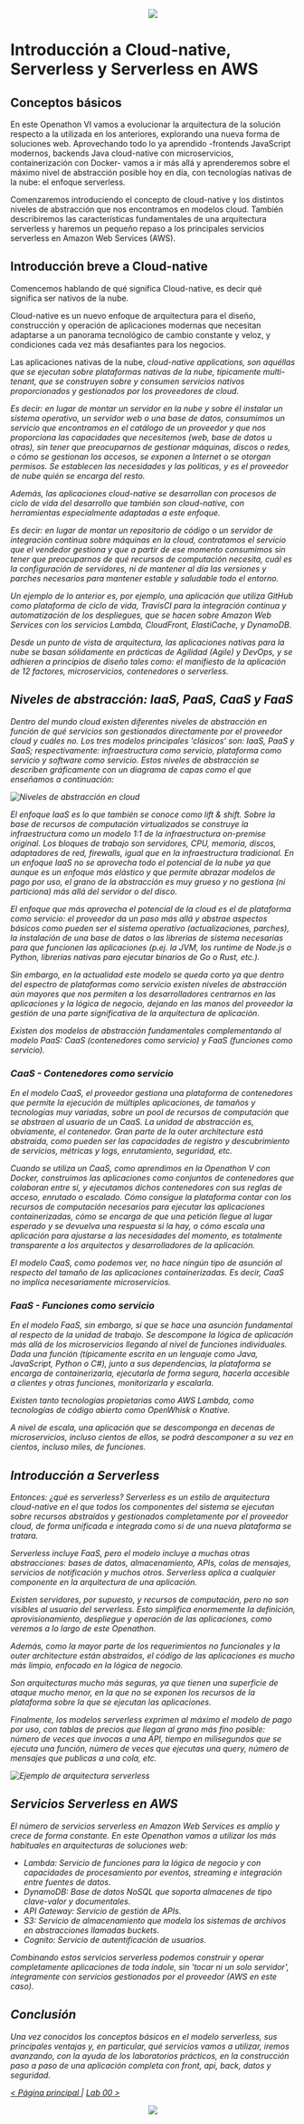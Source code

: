 <p align="center">
    <img src="../resources/header.png">
</p>

# Introducción a Cloud-native, Serverless y Serverless en AWS

## Conceptos básicos

En este Openathon VI vamos a evolucionar la arquitectura de la solución respecto a la utilizada en los anteriores, explorando una nueva forma de soluciones web. Aprovechando todo lo ya aprendido -frontends JavaScript modernos, backends Java cloud-native con microservicios, containerización con Docker- vamos a ir más allá y aprenderemos sobre el máximo nivel de abstracción posible hoy en día, con tecnologías nativas de la nube: el enfoque serverless.

Comenzaremos introduciendo el concepto de cloud-native y los distintos niveles de abstracción que nos encontramos en modelos cloud. También describiremos las características fundamentales de una arquitectura serverless y haremos un pequeño repaso a los principales servicios serverless en Amazon Web Services (AWS).

## Introducción breve a Cloud-native

Comencemos hablando de qué significa Cloud-native, es decir qué significa ser nativos de la nube.

Cloud-native es un nuevo enfoque de arquitectura para el diseño, construcción y operación de aplicaciones modernas que necesitan adaptarse a un panorama tecnológico de cambio constante y veloz, y condiciones cada vez más desafiantes para los negocios.

Las aplicaciones nativas de la nube, <i>*cloud-native applications*, son aquéllas que se ejecutan sobre plataformas nativas de la nube, típicamente multi-tenant, que se construyen sobre y consumen servicios nativos proporcionados y gestionados por los proveedores de cloud.

Es decir: en lugar de montar un servidor en la nube y sobre él instalar un sistema operativo, un servidor web o una base de datos, consumimos un servicio que encontramos en el catálogo de un proveedor y que nos proporciona las capacidades que necesitemos (web, base de datos u otras), sin tener que preocuparnos de gestionar máquinas, discos o redes, o cómo se gestionan los accesos, se exponen a Internet o se otorgan permisos. Se establecen las necesidades y las políticas, y es el proveedor de nube quién se encarga del resto.

Además, las aplicaciones cloud-native se desarrollan con procesos de ciclo de vida del desarrollo que también son cloud-native, con herramientas especialmente adaptadas a este enfoque.

Es decir: en lugar de montar un repositorio de código o un servidor de integración continua sobre máquinas en la cloud, contratamos el servicio que el vendedor gestiona y que a partir de ese momento consumimos sin tener que preocuparnos de qué recursos de computación necesita, cuál es la configuración de servidores, ni de mantener al día las versiones y parches necesarios para mantener estable y saludable todo el entorno.

Un ejemplo de lo anterior es, por ejemplo, una aplicación que utiliza GitHub como plataforma de ciclo de vida, TravisCI para la integración continua y automatización de los despliegues, que se hacen sobre Amazon Web Services con los servicios Lambda, CloudFront, ElastiCache, y DynamoDB.

Desde un punto de vista de arquitectura, las aplicaciones nativas para la nube se basan sólidamente en prácticas de Agilidad (*Agile*) y DevOps, y se adhieren a principios de diseño tales como: el manifiesto de la aplicación de 12 factores, microservicios, contenedores o serverless.

## Niveles de abstracción: IaaS, PaaS, CaaS y FaaS

Dentro del mundo cloud existen diferentes niveles de abstracción en función de qué servicios son gestionados directamente por el proveedor cloud y cuáles no. Los tres modelos principales 'clásicos' son: IaaS, PaaS y SaaS; respectivamente: infraestructura como servicio, plataforma como servicio y software como servicio. Estos niveles de abstracción se describen gráficamente con un diagrama de capas como el que enseñamos a continuación:

![Niveles de abstracción en cloud](resources/cloud-abstractions.png)

El enfoque IaaS es lo que también se conoce como <i>*lift & shift*. Sobre la base de recursos de computación virtualizados se construye la infraestructura como un modelo 1:1 de la infraestructura <i>on-premise</i> original. Los bloques de trabajo son servidores, CPU, memoria, discos, adaptadores de red, firewalls, igual que en la infraestructura tradicional. En un enfoque IaaS no se aprovecha todo el potencial de la nube ya que aunque es un enfoque más elástico y que permite abrazar modelos de pago por uso, el grano de la abstracción es muy grueso y no gestiona (ni particiona) más allá del servidor o del disco.

El enfoque que más aprovecha el potencial de la cloud es el de plataforma como servicio: el proveedor da un paso más allá y abstrae aspectos básicos como pueden ser el sistema operativo (actualizaciones, parches), la instalación de una base de datos o las librerías de sistema necesarias para que funcionen las aplicaciones (p.ej. la JVM, los runtime de Node.js o Python, librerías nativas para ejecutar binarios de Go o Rust, etc.).

Sin embargo, en la actualidad este modelo se queda corto ya que dentro del espectro de plataformas como servicio existen niveles de abstracción aún mayores que nos permiten a los desarrolladores centrarnos en las aplicaciones y la lógica de negocio, dejando en las manos del proveedor la gestión de una parte significativa de la arquitectura de aplicación.

Existen dos modelos de abstracción fundamentales complementando al modelo PaaS: CaaS (contenedores como servicio) y FaaS (funciones como servicio).

### CaaS - Contenedores como servicio

En el modelo CaaS, el proveedor gestiona una plataforma de contenedores que permite la ejecución de múltiples aplicaciones, de tamaños y tecnologías muy variadas, sobre un pool de recursos de computación que se abstraen al usuario de un CaaS. La unidad de abstracción es, obviamente, el contenedor. Gran parte de la <i>outer architecture</i> está abstraida, como pueden ser las capacidades de registro y descubrimiento de servicios, métricas y logs, enrutamiento, seguridad, etc.

Cuando se utiliza un CaaS, como aprendimos en la Openathon V con Docker, construimos las aplicaciones como conjuntos de contenedores que colaboran entre sí, y ejecutamos dichos contenedores con sus reglas de acceso, enrutado o escalado. Cómo consigue la plataforma contar con los recursos de computación necesarios para ejecutar las aplicaciones containerizadas, cómo se encarga de que una petición llegue al lugar esperado y se devuelva una respuesta si la hay, o cómo escala una aplicación para ajustarse a las necesidades del momento, es totalmente transparente a los arquitectos y desarrolladores de la aplicación.

El modelo CaaS, como podemos ver, no hace ningún tipo de asunción al respecto del tamaño de las aplicaciones containerizadas. Es decir, CaaS no implica necesariamente microservicios.

### FaaS - Funciones como servicio

En el modelo FaaS, sin embargo, sí que se hace una asunción fundamental al respecto de la unidad de trabajo. Se descompone la lógica de aplicación más allá de los microservicios llegando al nivel de funciones individuales. Dada una función (típicamente escrita en un lenguaje como Java, JavaScript, Python o C#), junto a sus dependencias, la plataforma se encarga de containerizarla, ejecutarla de forma segura, hacerla accesible a clientes y otras funciones, monitorizarla y escalarla.

Existen tanto tecnologías propietarias como AWS Lambda, como tecnologías de código abierto como OpenWhisk o Knative.

A nivel de escala, una aplicación que se descomponga en decenas de microservicios, incluso cientos de ellos, se podrá descomponer a su vez en cientos, incluso miles, de funciones.

## Introducción a Serverless

Entonces: ¿qué es serverless? Serverless es un estilo de arquitectura cloud-native en el que todos los componentes del sistema se ejecutan sobre recursos abstraídos y gestionados completamente por el proveedor cloud, de forma unificada e integrada como si de una nueva plataforma se tratara.

Serverless incluye FaaS, pero el modelo incluye a muchas otras abstracciones: bases de datos, almacenamiento, APIs, colas de mensajes, servicios de notificación y muchos otros. Serverless aplica a cualquier componente en la arquitectura de una aplicación.

Existen servidores, por supuesto, y recursos de computación, pero no son visibles al usuario del serverless. Esto simplifica enormemente la definición, aprovisionamiento, despliegue y operación de las aplicaciones, como veremos a lo largo de este Openathon.

Además, como la mayor parte de los requerimientos no funcionales y la <i>*outer architecture*</i> están abstraídos, el código de las aplicaciones es mucho más limpio, enfocado en la lógica de negocio.

Son arquitecturas mucho más seguras, ya que tienen una superficie de ataque mucho menor, en la que no se exponen los recursos de la plataforma sobre la que se ejecutan las aplicaciones.

Finalmente, los modelos serverless exprimen al máximo el modelo de pago por uso, con tablas de precios que llegan al grano más fino posible: número de veces que invocas a una API, tiempo en milisegundos que se ejecuta una función, número de veces que ejecutas una query, número de mensajes que publicas a una cola, etc.

![Ejemplo de arquitectura serverless](resources/serverless-architecture.png)

## Servicios Serverless en AWS

El número de servicios serverless en Amazon Web Services es amplio y crece de forma constante. En este Openathon vamos a utilizar los más habituales en arquitecturas de soluciones web:

- *Lambda*: Servicio de funciones para la lógica de negocio y con capacidades de procesamiento por eventos, <i>streaming</i> e integración entre fuentes de datos.
- *DynamoDB*: Base de datos NoSQL que soporta almacenes de tipo clave-valor y documentales.
- *API Gateway*: Servicio de gestión de APIs.
- *S3*: Servicio de almacenamiento que modela los sistemas de archivos en abstracciones llamadas <i>buckets</i>.
- *Cognito*: Servicio de autentificación de usuarios.

Combinando estos servicios serverless podemos construir y operar completamente aplicaciones de toda índole, sin 'tocar ni un solo servidor', íntegramente con servicios gestionados por el proveedor (AWS en este caso).

## Conclusión

Una vez conocidos los conceptos básicos en el modelo serverless, sus principales ventajas y, en particular, qué servicios vamos a utilizar, iremos avanzando, con la ayuda de los laboratorios prácticos, en la construcción paso a paso de una aplicación completa con front, api, back, datos y seguridad.

[< Página principal ](../README.md)  | [Lab 00 >](../lab-00)

<p align="center">
    <img src="../resources/header.png">
</p>
